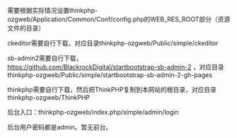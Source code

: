 ﻿
需要根据实际情况设置thinkphp-ozgweb/Application/Common/Conf/config.php的WEB_RES_ROOT部分（资源文件的目录）


ckeditor需要自行下载，对应目录thinkphp-ozgweb/Public/simple/ckeditor


sb-admin2需要自行下载，https://github.com/BlackrockDigital/startbootstrap-sb-admin-2 ，对应目录thinkphp-ozgweb/Public/simple/startbootstrap-sb-admin-2-gh-pages


thinkphp需要自行下载，然后把ThinkPHP复制到本网站的根目录，对应目录thinkphp-ozgweb/ThinkPHP


后台入口：thinkphp-ozgweb/index.php/simple/admin/login


后台用户密码都是admin。暂无前台。
